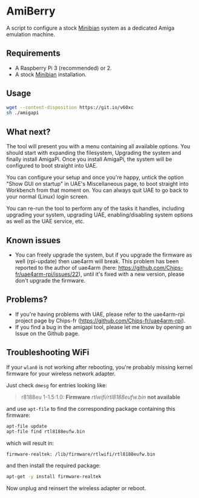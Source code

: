 # AmiBerry
A script to configure a stock [Minibian](https://minibianpi.wordpress.com/) system as a dedicated Amiga emulation machine.

Requirements
------------
- A Raspberry Pi 3 (recommended) or 2.
- A stock [Minibian](https://minibianpi.wordpress.com/) installation.

Usage
-----

~~~ bash
wget --content-disposition https://git.io/v6Oxc
sh ./amigapi
~~~

What next?
----------
The tool will present you with a menu containing all available options.
You should start with expanding the filesystem, Upgrading the system and finally install AmigaPi.
Once you install AmigaPi, the system will be configured to boot straight into UAE.

You can configure your setup and once you're happy, untick the option "Show GUI on startup" in UAE's Miscellaneous page, to boot straight into Workbench from that moment on.
You can always quit UAE to go back to your normal (Linux) login screen.

You can re-run the tool to perform any of the tasks it handles, including upgrading your system, upgrading UAE, enabling/disabling system options as well as the UAE service, etc.

Known issues
------------
- You can freely upgrade the system, but if you upgrade the firmware as well (rpi-update) then uae4arm will break. This problem has been reported to the author of uae4arm (here: https://github.com/Chips-fr/uae4arm-rpi/issues/22), until it's fixed with a new version, please don't upgrade the firmware.

Problems?
---------
- If you're having problems with UAE, please refer to the uae4arm-rpi project page by Chips-fr (https://github.com/Chips-fr/uae4arm-rpi).
- If you find a bug in the amigapi tool, please let me know by opening an Issue on the Github page.

Troubleshooting WiFi
--------------------
If your `wlan0` is not working after rebooting, you're probably missing kernel
firmware for your wireless network adapter.

Just check `dmesg` for entries looking like:

> r8188eu 1-1.5:1.0: **Firmware** _rtlwifi/rtl8188eufw.bin_ **not available**


and use `apt-file` to find the corresponding package containing this firmware:

~~~~ bash
apt-file update
apt-file find rtl8188eufw.bin
~~~~


which will result in:

~~~~ shell
firmware-realtek: /lib/firmware/rtlwifi/rtl8188eufw.bin
~~~~


and then install the required package:

~~~~ bash
apt-get -y install firmware-realtek
~~~~


Now unplug and reinsert the wireless adapter or reboot.
